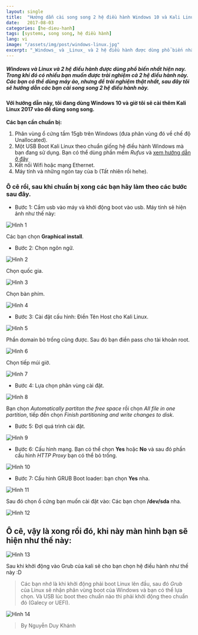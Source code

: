 ```yaml
---
layout: single
title:  "Hướng dẫn cài song song 2 hệ điều hành Windows 10 và Kali Linux"
date:   2017-08-03
categories: [he-dieu-hanh]
tags: [systems, song song, hệ điều hành]
lang: vi
image: "/assets/img/post/windows-linux.jpg"
excerpt: "_Windows_ và _Linux_ và 2 hệ điều hành được dùng phổ biến nhất hiện nay. Trong khi đó có nhiều bạn muốn được trải nghiệm cả 2 hệ điều hành này. Các bạn có thể dùng máy ảo, nhưng để trải nghiệm thật nhất, sau đây tôi sẽ hướng dẫn các bạn cài song song 2 hệ điều hành này"
---
```

##### _Windows_ và _Linux_ và 2 hệ điều hành được dùng phổ biến nhất hiện nay. Trong khi đó có nhiều bạn muốn được trải nghiệm cả 2 hệ điều hành này. Các bạn có thể dùng máy ảo, nhưng để trải nghiệm thật nhất, sau đây tôi sẽ hướng dẫn các bạn cài song song 2 hệ điều hành này.

#### Với hướng dẫn này, tôi đang dùng Windows 10 và giờ  tôi sẽ cài thêm Kali Linux 2017 vào để dùng song song.

**Các bạn cần chuẩn bị:**
1. Phân vùng ổ cứng tầm 15gb trên Windows (đưa phân vùng đó về chế độ Unallocated).
2. Một USB Boot Kali Linux theo chuẩn giống hệ điều hành Windows mà bạn đang sử dụng. Bạn có thể dùng phần mềm _Rufus_ và [xem hướng dẫn ở đây](https://khanhsaker97.github.io/operating-systems/tao-usb-boot-chuan/)
3. Kết nối Wifi hoặc mạng Ethernet.
4. Máy tính và những ngón tay của b (Tất nhiên rồi hehe).

### Ô cê rồi, sau khi chuẩn bị xong các bạn hãy làm theo các bước sau đây.

* Bước 1: Cắm usb vào máy và khởi động boot vào usb. Máy tính sẽ hiện ảnh như thế này:

![Hình 1](/assets/img/OperatingSystem/kali.png)

Các bạn chọn **Graphical install**.
* Bước 2: Chọn ngôn ngữ.

![Hình 2](/assets/img/OperatingSystem/kali2.png)

Chọn quốc gia.

![Hình 3](/assets/img/OperatingSystem/kali3.png)

Chọn bàn phím.

![Hình 4](/assets/img/OperatingSystem/kali4.png)

* Bước 3: Cài đặt cấu hình:
Điền Tên Host cho Kali Linux.

![Hình 5](/assets/img/OperatingSystem/kali5.jpg)

Phần domain bỏ trống cũng được. Sau đó bạn điền pass cho tài khoản root.

![Hình 6](/assets/img/OperatingSystem/kali6.jpg)

Chọn tiếp múi giờ.

![Hình 7](/assets/img/OperatingSystem/kali7.jpg)

* Bước 4: Lựa chọn phân vùng cài đặt.

![Hình 8](/assets/img/OperatingSystem/kali8.jpg)

Bạn chọn _Automatically partiton the free space_ rồi chọn _All file in one partition_, tiếp đến chọn _Finish partitioning and write changes to disk_.
* Bước 5: Đợi quá trình cài đặt.

![Hình 9](/assets/img/OperatingSystem/kali9.png)

* Bước 6: Cấu hình mạng. Bạn có thể chọn **Yes** hoặc **No** và sau đó phần cấu hình _HTTP Proxy_ bạn có thể bỏ trống.

![Hình 10](/assets/img/OperatingSystem/kali10.jpg)

* Bước 7: Cấu hình GRUB Boot loader: bạn chọn **Yes** nha.

![Hình 11](/assets/img/OperatingSystem/kali11.png)

Sau đó chọn ổ cứng bạn muốn cài đặt vào: Các bạn chọn **/dev/sda** nha.

![Hình 12](/assets/img/OperatingSystem/kali12.jpg)

## Ô cê, vậy là xong rồi đó, khi này màn hình bạn sẽ hiện như thế này:

![Hình 13](/assets/img/OperatingSystem/kali13.png)

Sau khi khởi động vào Grub của kali sẽ cho bạn chọn hệ điều hành như thế này :D

> Các bạn nhớ là khi khởi động phải boot Linux lên đầu, sau đó _Grub_ của Linux sẽ nhận phân vùng boot của Windows và bạn có thể lựa chọn. Và USB lúc boot theo chuẩn nào thì phải khởi động theo chuẩn đó (Galecy or UEFI).

![Hình 14](/assets/img/OperatingSystem/kali14.png)

> By Nguyễn Duy Khánh
